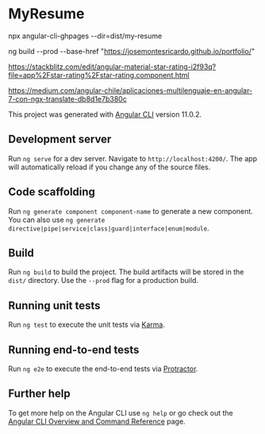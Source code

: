 # MyResume
npx angular-cli-ghpages --dir=dist/my-resume

ng build --prod --base-href "https://josemontesricardo.github.io/portfolio/"

https://stackblitz.com/edit/angular-material-star-rating-i2f93q?file=app%2Fstar-rating%2Fstar-rating.component.html

https://medium.com/angular-chile/aplicaciones-multilenguaje-en-angular-7-con-ngx-translate-db8d1e7b380c


This project was generated with [Angular CLI](https://github.com/angular/angular-cli) version 11.0.2.

## Development server

Run `ng serve` for a dev server. Navigate to `http://localhost:4200/`. The app will automatically reload if you change any of the source files.

## Code scaffolding

Run `ng generate component component-name` to generate a new component. You can also use `ng generate directive|pipe|service|class|guard|interface|enum|module`.

## Build

Run `ng build` to build the project. The build artifacts will be stored in the `dist/` directory. Use the `--prod` flag for a production build.

## Running unit tests

Run `ng test` to execute the unit tests via [Karma](https://karma-runner.github.io).

## Running end-to-end tests

Run `ng e2e` to execute the end-to-end tests via [Protractor](http://www.protractortest.org/).

## Further help

To get more help on the Angular CLI use `ng help` or go check out the [Angular CLI Overview and Command Reference](https://angular.io/cli) page.
